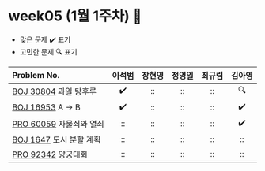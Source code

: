 
# week05 (1월 1주차) :pencil:

- 맞은 문제 :heavy_check_mark: 표기
- 고민한 문제 :mag: 표기


| Problem No.                                                                                  |       이석범       |       장현영       |       정영일       |       최규림       |       김아영       |
| :------------------------------------------------------------------------------------------- | :----------------: | :----------------: | :----------------: | :----------------: | :----------------: |
| [BOJ 30804](https://www.acmicpc.net/problem/30804) 과일 탕후루                     | :heavy_check_mark: | :: | :: | :: | :mag: |
| [BOJ 16953](https://www.acmicpc.net/problem/16953) A -> B                             | :heavy_check_mark: | :: | :: | :: | :heavy_check_mark: |
| [PRO 60059](https://school.programmers.co.kr/learn/courses/30/lessons/60059) 자물쇠와 열쇠 |       ::        |       ::        |       ::        |       ::        |       :heavy_check_mark:        |
| [BOJ 1647](https://www.acmicpc.net/problem/1647) 도시 분할 계획                                 |       ::        |  ::         | :: | :: |       ::        |
| [PRO 92342](https://school.programmers.co.kr/learn/courses/30/lessons/92342) 양궁대회     | :: | :: | :: | :: | :: |
